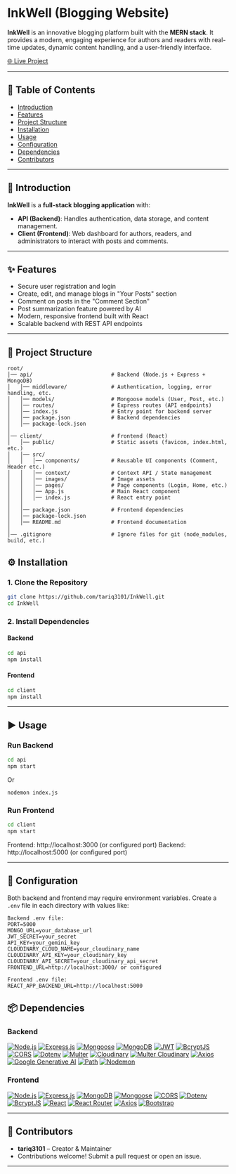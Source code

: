 # InkWell (Blogging Website)

**InkWell** is an innovative blogging platform built with the **MERN stack**. It provides a modern, engaging experience for authors and readers with real-time updates, dynamic content handling, and a user-friendly interface.  

[🌐 Live Project](https://ink-welll.vercel.app/)

---

## 📑 Table of Contents
- [Introduction](#-introduction)
- [Features](#-features)
- [Project Structure](#-project-structure)
- [Installation](#-installation)
- [Usage](#-usage)
- [Configuration](#-configuration)
- [Dependencies](#-dependencies)
- [Contributors](#-contributors)

---

## 🚀 Introduction
**InkWell** is a **full-stack blogging application** with:

- **API (Backend)**: Handles authentication, data storage, and content management.
- **Client (Frontend)**: Web dashboard for authors, readers, and administrators to interact with posts and comments.

---

## ✨ Features
- Secure user registration and login
- Create, edit, and manage blogs in "Your Posts" section
- Comment on posts in the "Comment Section"
- Post summarization feature powered by AI
- Modern, responsive frontend built with React
- Scalable backend with REST API endpoints

---

## 📂 Project Structure

```
root/
│── api/                         # Backend (Node.js + Express + MongoDB)
│   │── middleware/              # Authentication, logging, error handling, etc.
│   │── models/                  # Mongoose models (User, Post, etc.)
│   │── routes/                  # Express routes (API endpoints)
│   │── index.js                 # Entry point for backend server
│   │── package.json             # Backend dependencies
│   │── package-lock.json
│
│── client/                      # Frontend (React)
│   │── public/                  # Static assets (favicon, index.html, etc.)
│   │── src/
│   │   │── components/          # Reusable UI components (Comment, Header etc.)
│   │   │── context/             # Context API / State management
│   │   │── images/              # Image assets
│   │   │── pages/               # Page components (Login, Home, etc.)
│   │   │── App.js               # Main React component
│   │   │── index.js             # React entry point
│   │
│   │── package.json             # Frontend dependencies
│   │── package-lock.json
│   │── README.md                # Frontend documentation
│
│── .gitignore                   # Ignore files for git (node_modules, build, etc.)

```

## ⚙️ Installation

### 1. Clone the Repository
```bash
git clone https://github.com/tariq3101/InkWell.git
cd InkWell
```

### 2. Install Dependencies

#### Backend
```bash
cd api
npm install
```

#### Frontend
```bash
cd client
npm install
```

---

## ▶️ Usage

### Run Backend
```bash
cd api
npm start
```
Or
```
nodemon index.js
```

### Run Frontend
```bash
cd client
npm start
```

Frontend: http://localhost:3000 (or configured port)
Backend: http://localhost:5000 (or configured port)

---

## 🔧 Configuration
Both backend and frontend may require environment variables. Create a `.env` file in each directory with values like:

```
Backend .env file:
PORT=5000
MONGO_URL=your_database_url
JWT_SECRET=your_secret
API_KEY=your_gemini_key
CLOUDINARY_CLOUD_NAME=your_cloudinary_name
CLOUDINARY_API_KEY=your_cloudinary_key
CLOUDINARY_API_SECRET=your_cloudinary_api_secret
FRONTEND_URL=http://localhost:3000/ or configured

Frontend .env file:
REACT_APP_BACKEND_URL=http://localhost:5000
```

## 📦 Dependencies

### Backend

[![Node.js](https://img.shields.io/badge/node.js-18.x-green?style=flat&logo=node.js&logoColor=white)](https://nodejs.org/) 
[![Express.js](https://img.shields.io/badge/express.js-4.x-black?style=flat&logo=express&logoColor=%2361DAFB)](https://expressjs.com/) 
[![Mongoose](https://img.shields.io/badge/mongoose-orange?style=flat&logo=mongodb&logoColor=white)](https://mongoosejs.com/) 
[![MongoDB](https://img.shields.io/badge/mongodb-database-green?style=flat&logo=mongodb&logoColor=white)](https://www.mongodb.com/) 
[![JWT](https://img.shields.io/badge/json%20web%20token-9.x-blue?style=flat&logo=jsonwebtokens&logoColor=white)](https://www.npmjs.com/package/jsonwebtoken) 
[![BcryptJS](https://img.shields.io/badge/bcryptjs-2.4.3-yellow?style=flat&logo=javascript&logoColor=black)](https://www.npmjs.com/package/bcryptjs) 
[![CORS](https://img.shields.io/badge/cors-2.8.5-lightgrey?style=flat&logo=node.js&logoColor=white)](https://www.npmjs.com/package/cors) 
[![Dotenv](https://img.shields.io/badge/dotenv-16.x-darkgreen?style=flat&logo=node.js&logoColor=white)](https://www.npmjs.com/package/dotenv) 
[![Multer](https://img.shields.io/badge/multer-1.4.5--lts.1-red?style=flat&logo=node.js&logoColor=white)](https://www.npmjs.com/package/multer) 
[![Cloudinary](https://img.shields.io/badge/cloudinary-1.41.3-blue?style=flat&logo=cloudinary&logoColor=white)](https://cloudinary.com/) 
[![Multer Cloudinary](https://img.shields.io/badge/multer%20cloudinary-4.0.0-lightblue?style=flat&logo=cloudinary&logoColor=white)](https://www.npmjs.com/package/multer-storage-cloudinary) 
[![Axios](https://img.shields.io/badge/axios-blue?style=flat&logo=axios&logoColor=white)](https://axios-http.com/) 
[![Google Generative AI](https://img.shields.io/badge/google%20generative%20ai-0.19.0-orange?style=flat&logo=google&logoColor=white)](https://www.npmjs.com/package/@google/generative-ai) 
[![Path](https://img.shields.io/badge/path-0.12.7-grey?style=flat&logo=node.js&logoColor=white)](https://www.npmjs.com/package/path) 
[![Nodemon](https://img.shields.io/badge/nodemon-3.1.7-green?style=flat&logo=nodemon&logoColor=%23BBDEAD)](https://www.npmjs.com/package/nodemon)



### Frontend

[![Node.js](https://img.shields.io/badge/node.js-18.x-green?style=flat&logo=node.js&logoColor=white)](https://nodejs.org/) 
[![Express.js](https://img.shields.io/badge/express.js-%23404d59.svg?style=flat&logo=express&logoColor=%2361DAFB)](https://expressjs.com/) 
[![MongoDB](https://img.shields.io/badge/mongodb-%234ea94b.svg?style=flat&logo=mongodb&logoColor=white)](https://www.mongodb.com/) 
[![Mongoose](https://img.shields.io/badge/mongoose-orange?style=flat&logo=mongodb&logoColor=white)](https://mongoosejs.com/) 
[![CORS](https://img.shields.io/badge/cors-2.8.5-lightgrey?style=flat&logo=node.js&logoColor=white)](https://www.npmjs.com/package/cors) 
[![Dotenv](https://img.shields.io/badge/dotenv-16.x-darkgreen?style=flat&logo=node.js&logoColor=white)](https://www.npmjs.com/package/dotenv) 
[![BcryptJS](https://img.shields.io/badge/bcryptjs-2.4.3-yellow?style=flat&logo=javascript&logoColor=black)](https://www.npmjs.com/package/bcryptjs) 
[![React](https://img.shields.io/badge/react-18.x-blue?style=flat&logo=react&logoColor=white)](https://react.dev/) 
[![React Router](https://img.shields.io/badge/react_router-6.x-green?style=flat&logo=reactrouter&logoColor=white)](https://reactrouter.com/) 
[![Axios](https://img.shields.io/badge/axios-blue?style=flat&logo=axios&logoColor=white)](https://axios-http.com/) 
[![Bootstrap](https://img.shields.io/badge/bootstrap-5.3-purple?style=flat&logo=bootstrap&logoColor=white)](https://getbootstrap.com/)




---

## 👥 Contributors
- **tariq3101** – Creator & Maintainer  
- Contributions welcome! Submit a pull request or open an issue.

---
